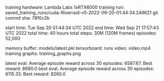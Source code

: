 training hardware: Lambda Labs 1xRTX6000
training run: saved_training_runs/cuda-Riverraid-v5-2022-09-20-01:44:34.249621
git commit sha: 78f0c2b

start time: Tue Sep 20 01:44:34 UTC 2022
end time:   Wed Sep 21 17:57:43 UTC 2022
total time: 40 hours
total steps: 30M (120M frames)
episodes: 52,000

memory buffer: models/latest.pkl
tensorboard: runs
video: video.mp4
training graphs: training_graphs.png

latest eval: Average episode reward across 30 episodes: 6587.67.  Best reward: 8680.0
best eval: Average episode reward across 30 episodes: 6115.33.  Best reward: 8260.0